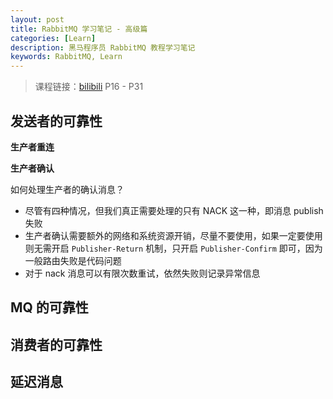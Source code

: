 ```yaml
---
layout: post
title: RabbitMQ 学习笔记 - 高级篇
categories: [Learn]
description: 黑马程序员 RabbitMQ 教程学习笔记
keywords: RabbitMQ, Learn
---
```


> 课程链接：[bilibili](https://www.bilibili.com/video/BV1mN4y1Z7t9/?vd_source=734a4a3d12292363fc3078169ddd7db2)
> P16 - P31

## 发送者的可靠性

**生产者重连**

[](/images/blog/rabbitmq/advance/producer-retry.png)

**生产者确认**

[](/images/blog/rabbitmq/advance/producer-confirm.png)

如何处理生产者的确认消息？

* 尽管有四种情况，但我们真正需要处理的只有 NACK 这一种，即消息 publish 失败
* 生产者确认需要额外的网络和系统资源开销，尽量不要使用，如果一定要使用则无需开启 `Publisher-Return` 机制，只开启 `Publisher-Confirm` 即可，因为一般路由失败是代码问题
* 对于 nack 消息可以有限次数重试，依然失败则记录异常信息

## MQ 的可靠性

## 消费者的可靠性

## 延迟消息

